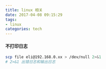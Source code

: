 ```yaml
---
title: linux 相关
date: 2017-04-08 09:15:29
tags: 
- linux
categories: tech
---
```


#### 不打印日志

``` bash
scp file eli@192.168.0.xx > /dev/null 2>&1
# 2>&1 出错日志和输出日志
```
